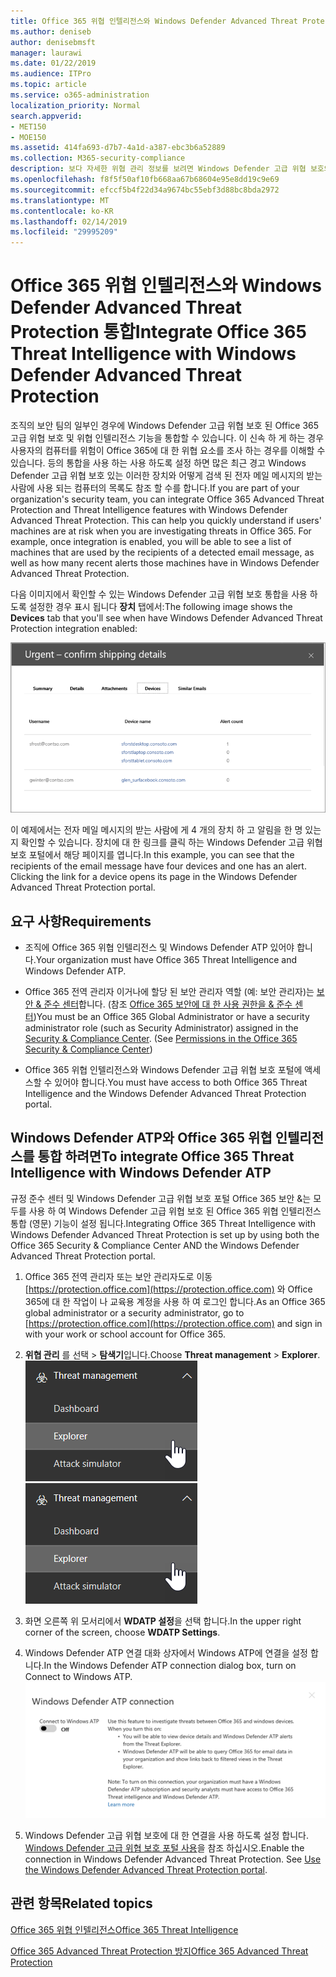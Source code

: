 ```yaml
---
title: Office 365 위협 인텔리전스와 Windows Defender Advanced Threat Protection 통합
ms.author: deniseb
author: denisebmsft
manager: laurawi
ms.date: 01/22/2019
ms.audience: ITPro
ms.topic: article
ms.service: o365-administration
localization_priority: Normal
search.appverid:
- MET150
- MOE150
ms.assetid: 414fa693-d7b7-4a1d-a387-ebc3b6a52889
ms.collection: M365-security-compliance
description: 보다 자세한 위협 관리 정보를 보려면 Windows Defender 고급 위협 보호와 Office 365 고급 위협 보호를 통합 합니다.
ms.openlocfilehash: f8f5f50af10fb668aa67b68604e95e8dd19c9e69
ms.sourcegitcommit: efccf5b4f22d34a9674bc55ebf3d88bc8bda2972
ms.translationtype: MT
ms.contentlocale: ko-KR
ms.lasthandoff: 02/14/2019
ms.locfileid: "29995209"
---
```

# <a name="integrate-office-365-threat-intelligence-with-windows-defender-advanced-threat-protection"></a><span data-ttu-id="bfb55-103">Office 365 위협 인텔리전스와 Windows Defender Advanced Threat Protection 통합</span><span class="sxs-lookup"><span data-stu-id="bfb55-103">Integrate Office 365 Threat Intelligence with Windows Defender Advanced Threat Protection</span></span>

<span data-ttu-id="bfb55-p101">조직의 보안 팀의 일부인 경우에 Windows Defender 고급 위협 보호 된 Office 365 고급 위협 보호 및 위협 인텔리전스 기능을 통합할 수 있습니다. 이 신속 하 게 하는 경우 사용자의 컴퓨터를 위험이 Office 365에 대 한 위협 요소를 조사 하는 경우를 이해할 수 있습니다. 등의 통합을 사용 하는 사용 하도록 설정 하면 많은 최근 경고 Windows Defender 고급 위협 보호 있는 이러한 장치와 어떻게 검색 된 전자 메일 메시지의 받는 사람에 사용 되는 컴퓨터의 목록도 참조 할 수를 합니다.</span><span class="sxs-lookup"><span data-stu-id="bfb55-p101">If you are part of your organization's security team, you can integrate Office 365 Advanced Threat Protection and Threat Intelligence features with Windows Defender Advanced Threat Protection. This can help you quickly understand if users' machines are at risk when you are investigating threats in Office 365. For example, once integration is enabled, you will be able to see a list of machines that are used by the recipients of a detected email message, as well as how many recent alerts those machines have in Windows Defender Advanced Threat Protection.</span></span>
  
<span data-ttu-id="bfb55-107">다음 이미지에서 확인할 수 있는 Windows Defender 고급 위협 보호 통합을 사용 하도록 설정한 경우 표시 됩니다 **장치** 탭에서:</span><span class="sxs-lookup"><span data-stu-id="bfb55-107">The following image shows the **Devices** tab that you'll see when have Windows Defender Advanced Threat Protection integration enabled:</span></span> 
  
![Windows Defender ATP 사용 하는 경우 알림 사용 하는 컴퓨터의 목록을 볼 수 있습니다.](media/fec928ea-8f0c-44d7-80b9-a2e0a8cd4e89.PNG)
  
<span data-ttu-id="bfb55-p102">이 예제에서는 전자 메일 메시지의 받는 사람에 게 4 개의 장치 하 고 알림을 한 명 있는지 확인할 수 있습니다. 장치에 대 한 링크를 클릭 하는 Windows Defender 고급 위협 보호 포털에서 해당 페이지를 엽니다.</span><span class="sxs-lookup"><span data-stu-id="bfb55-p102">In this example, you can see that the recipients of the email message have four devices and one has an alert. Clicking the link for a device opens its page in the Windows Defender Advanced Threat Protection portal.</span></span>
  
## <a name="requirements"></a><span data-ttu-id="bfb55-111">요구 사항</span><span class="sxs-lookup"><span data-stu-id="bfb55-111">Requirements</span></span>

- <span data-ttu-id="bfb55-112">조직에 Office 365 위협 인텔리전스 및 Windows Defender ATP 있어야 합니다.</span><span class="sxs-lookup"><span data-stu-id="bfb55-112">Your organization must have Office 365 Threat Intelligence and Windows Defender ATP.</span></span>
    
- <span data-ttu-id="bfb55-p103">Office 365 전역 관리자 이거나에 할당 된 보안 관리자 역할 (예: 보안 관리자)는 [보안 &amp; 준수 센터](https://protection.office.com)합니다. (참조 [Office 365 보안에 대 한 사용 권한을 &amp; 준수 센터](permissions-in-the-security-and-compliance-center.md))</span><span class="sxs-lookup"><span data-stu-id="bfb55-p103">You must be an Office 365 Global Administrator or have a security administrator role (such as Security Administrator) assigned in the [Security &amp; Compliance Center](https://protection.office.com). (See [Permissions in the Office 365 Security &amp; Compliance Center](permissions-in-the-security-and-compliance-center.md))</span></span>
    
- <span data-ttu-id="bfb55-115">Office 365 위협 인텔리전스와 Windows Defender 고급 위협 보호 포털에 액세스할 수 있어야 합니다.</span><span class="sxs-lookup"><span data-stu-id="bfb55-115">You must have access to both Office 365 Threat Intelligence and the Windows Defender Advanced Threat Protection portal.</span></span>
    
## <a name="to-integrate-office-365-threat-intelligence-with-windows-defender-atp"></a><span data-ttu-id="bfb55-116">Windows Defender ATP와 Office 365 위협 인텔리전스를 통합 하려면</span><span class="sxs-lookup"><span data-stu-id="bfb55-116">To integrate Office 365 Threat Intelligence with Windows Defender ATP</span></span>

<span data-ttu-id="bfb55-117">규정 준수 센터 및 Windows Defender 고급 위협 보호 포털 Office 365 보안 &는 모두를 사용 하 여 Windows Defender 고급 위협 보호 된 Office 365 위협 인텔리전스 통합 (영문) 기능이 설정 됩니다.</span><span class="sxs-lookup"><span data-stu-id="bfb55-117">Integrating Office 365 Threat Intelligence with Windows Defender Advanced Threat Protection is set up by using both the Office 365 Security & Compliance Center AND the Windows Defender Advanced Threat Protection portal.</span></span>
  
1. <span data-ttu-id="bfb55-118">Office 365 전역 관리자 또는 보안 관리자도로 이동 [https://protection.office.com](https://protection.office.com) 와 Office 365에 대 한 작업이 나 교육용 계정을 사용 하 여 로그인 합니다.</span><span class="sxs-lookup"><span data-stu-id="bfb55-118">As an Office 365 global administrator or a security administrator, go to [https://protection.office.com](https://protection.office.com) and sign in with your work or school account for Office 365.</span></span> 
    
2. <span data-ttu-id="bfb55-119">**위협 관리** 를 선택 \> **탐색기**입니다.</span><span class="sxs-lookup"><span data-stu-id="bfb55-119">Choose **Threat management** \> **Explorer**.</span></span><br><span data-ttu-id="bfb55-120">![위협 관리 메뉴에서 탐색기](media/ThreatMgmt-Explorer-nav.png)</span><span class="sxs-lookup"><span data-stu-id="bfb55-120">![Explorer in Threat Management menu](media/ThreatMgmt-Explorer-nav.png)</span></span><br>
    
3. <span data-ttu-id="bfb55-121">화면 오른쪽 위 모서리에서 **WDATP 설정**을 선택 합니다.</span><span class="sxs-lookup"><span data-stu-id="bfb55-121">In the upper right corner of the screen, choose **WDATP Settings**.</span></span>
    
4. <span data-ttu-id="bfb55-122">Windows Defender ATP 연결 대화 상자에서 Windows ATP에 연결을 설정 합니다.</span><span class="sxs-lookup"><span data-stu-id="bfb55-122">In the Windows Defender ATP connection dialog box, turn on Connect to Windows ATP.</span></span><br>![Windows Defender ATP 연결](media/Explorer-WDATPConnection-dialog.png)<br>
    
5. <span data-ttu-id="bfb55-p104">Windows Defender 고급 위협 보호에 대 한 연결을 사용 하도록 설정 합니다. [Windows Defender 고급 위협 보호 포털 사용](https://go.microsoft.com/fwlink/?linkid=859690)을 참조 하십시오.</span><span class="sxs-lookup"><span data-stu-id="bfb55-p104">Enable the connection in Windows Defender Advanced Threat Protection. See [Use the Windows Defender Advanced Threat Protection portal](https://go.microsoft.com/fwlink/?linkid=859690).</span></span>

  
## <a name="related-topics"></a><span data-ttu-id="bfb55-126">관련 항목</span><span class="sxs-lookup"><span data-stu-id="bfb55-126">Related topics</span></span>

[<span data-ttu-id="bfb55-127">Office 365 위협 인텔리전스</span><span class="sxs-lookup"><span data-stu-id="bfb55-127">Office 365 Threat Intelligence</span></span>](office-365-ti.md)
  
[<span data-ttu-id="bfb55-128">Office 365 Advanced Threat Protection 방지</span><span class="sxs-lookup"><span data-stu-id="bfb55-128">Office 365 Advanced Threat Protection</span></span>](office-365-atp.md)
  

